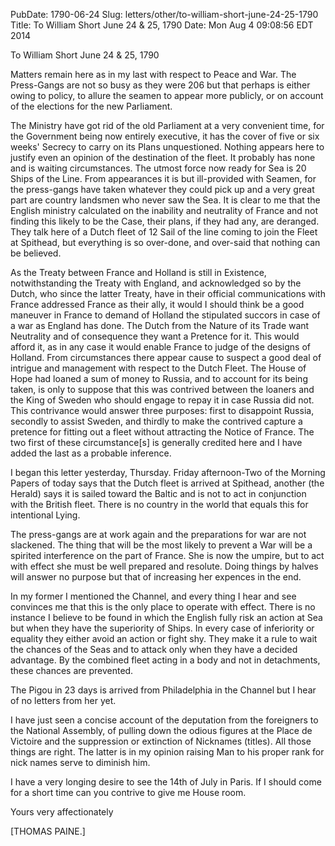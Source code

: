 PubDate: 1790-06-24
Slug: letters/other/to-william-short-june-24-25-1790
Title: To William Short  June 24 & 25, 1790
Date: Mon Aug  4 09:08:56 EDT 2014

   To William Short  June 24 & 25, 1790

   Matters remain here as in my last with respect to Peace and War. The
   Press-Gangs are not so busy as they were 206 but that perhaps is either
   owing to policy, to allure the seamen to appear more publicly, or on
   account of the elections for the new Parliament.

   The Ministry have got rid of the old Parliament at a very convenient time,
   for the Government being now entirely executive, it has the cover of five
   or six weeks' Secrecy to carry on its Plans unquestioned. Nothing appears
   here to justify even an opinion of the destination of the fleet. It
   probably has none and is waiting circumstances. The utmost force now ready
   for Sea is 20 Ships of the Line. From appearances it is but ill-provided
   with Seamen, for the press-gangs have taken whatever they could pick up
   and a very great part are country landsmen who never saw the Sea. It is
   clear to me that the English ministry calculated on the inability and
   neutrality of France and not finding this likely to be the Case, their
   plans, if they had any, are deranged. They talk here of a Dutch fleet of
   12 Sail of the line coming to join the Fleet at Spithead, but everything
   is so over-done, and over-said that nothing can be believed.

   As the Treaty between France and Holland is still in Existence,
   notwithstanding the Treaty with England, and acknowledged so by the Dutch,
   who since the latter Treaty, have in their official communications with
   France addressed France as their ally, it would I should think be a good
   maneuver in France to demand of Holland the stipulated succors in case of
   a war as England has done. The Dutch from the Nature of its Trade want
   Neutrality and of consequence they want a Pretence for it. This would
   afford it, as in any case it would enable France to judge of the designs
   of Holland. From circumstances there appear cause to suspect a good deal
   of intrigue and management with respect to the Dutch Fleet. The House of
   Hope had loaned a sum of money to Russia, and to account for its being
   taken, is only to suppose that this was contrived between the loaners and
   the King of Sweden who should engage to repay it in case Russia did not.
   This contrivance would answer three purposes: first to disappoint Russia,
   secondly to assist Sweden, and thirdly to make the contrived capture a
   pretence for fitting out a fleet without attracting the Notice of France.
   The two first of these circumstance[s] is generally credited here and I
   have added the last as a probable inference.

   I began this letter yesterday, Thursday. Friday afternoon-Two of the
   Morning Papers of today says that the Dutch fleet is arrived at Spithead,
   another (the Herald) says it is sailed toward the Baltic and is not to act
   in conjunction with the British fleet. There is no country in the world
   that equals this for intentional Lying.

   The press-gangs are at work again and the preparations for war are not
   slackened. The thing that will be the most likely to prevent a War will be
   a spirited interference on the part of France. She is now the umpire, but
   to act with effect she must be well prepared and resolute. Doing things by
   halves will answer no purpose but that of increasing her expences in the
   end.

   In my former I mentioned the Channel, and every thing I hear and see
   convinces me that this is the only place to operate with effect. There is
   no instance I believe to be found in which the English fully risk an
   action at Sea but when they have the superiority of Ships. In every case
   of inferiority or equality they either avoid an action or fight shy. They
   make it a rule to wait the chances of the Seas and to attack only when
   they have a decided advantage. By the combined fleet acting in a body and
   not in detachments, these chances are prevented.

   The Pigou in 23 days is arrived from Philadelphia in the Channel but I
   hear of no letters from her yet.

   I have just seen a concise account of the deputation from the foreigners
   to the National Assembly, of pulling down the odious figures at the Place
   de Victoire and the suppression or extinction of Nicknames (titles). All
   those things are right. The latter is in my opinion raising Man to his
   proper rank for nick names serve to diminish him.

   I have a very longing desire to see the 14th of July in Paris. If I should
   come for a short time can you contrive to give me House room.

   Yours very affectionately

   [THOMAS PAINE.]

    
